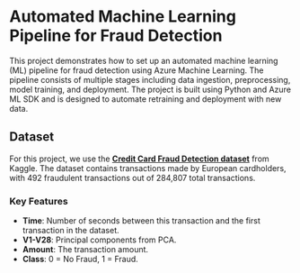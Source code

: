 # **Automated Machine Learning Pipeline for Fraud Detection**

This project demonstrates how to set up an automated machine learning (ML) pipeline for fraud detection using Azure Machine Learning. The pipeline consists of multiple stages including data ingestion, preprocessing, model training, and deployment. The project is built using Python and Azure ML SDK and is designed to automate retraining and deployment with new data.

## **Dataset**

For this project, we use the **[Credit Card Fraud Detection dataset](https://www.kaggle.com/datasets/mlg-ulb/creditcardfraud)** from Kaggle. The dataset contains transactions made by European cardholders, with 492 fraudulent transactions out of 284,807 total transactions.

### **Key Features**
- **Time**: Number of seconds between this transaction and the first transaction in the dataset.
- **V1-V28**: Principal components from PCA.
- **Amount**: The transaction amount.
- **Class**: 0 = No Fraud, 1 = Fraud.
